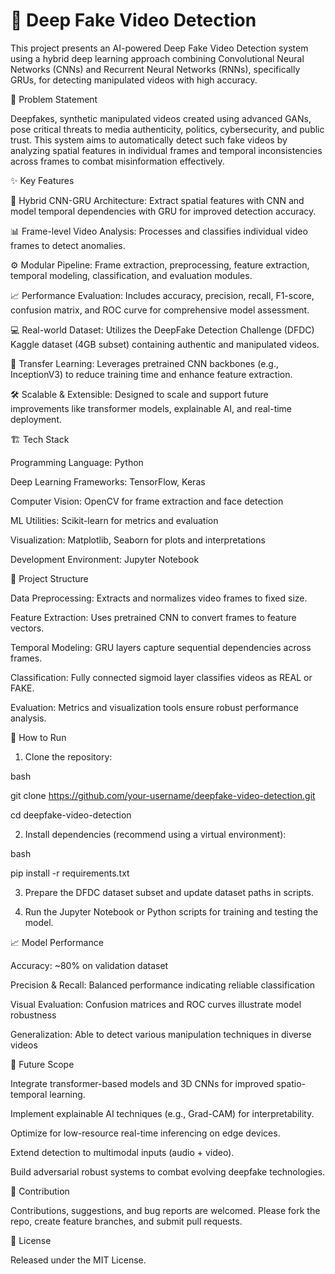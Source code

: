 # 🎥 Deep Fake Video Detection

This project presents an AI-powered Deep Fake Video Detection system using a hybrid deep learning approach combining Convolutional Neural Networks (CNNs) and Recurrent Neural Networks (RNNs), specifically GRUs, for detecting manipulated videos with high accuracy.


🚩 Problem Statement

Deepfakes, synthetic manipulated videos created using advanced GANs, pose critical threats to media authenticity, politics, cybersecurity, and public trust. This system aims to automatically detect such fake videos by analyzing spatial features in individual frames and temporal inconsistencies across frames to combat misinformation effectively.


✨ Key Features

🧠 Hybrid CNN-GRU Architecture: Extract spatial features with CNN and model temporal dependencies with GRU for improved detection accuracy.

📊 Frame-level Video Analysis: Processes and classifies individual video frames to detect anomalies.

⚙️ Modular Pipeline: Frame extraction, preprocessing, feature extraction, temporal modeling, classification, and evaluation modules.

📈 Performance Evaluation: Includes accuracy, precision, recall, F1-score, confusion matrix, and ROC curve for comprehensive model assessment.

💻 Real-world Dataset: Utilizes the DeepFake Detection Challenge (DFDC) Kaggle dataset (4GB subset) containing authentic and manipulated videos.

🎯 Transfer Learning: Leverages pretrained CNN backbones (e.g., InceptionV3) to reduce training time and enhance feature extraction.

🛠️ Scalable & Extensible: Designed to scale and support future improvements like transformer models, explainable AI, and real-time deployment.


🏗️ Tech Stack

Programming Language: Python

Deep Learning Frameworks: TensorFlow, Keras

Computer Vision: OpenCV for frame extraction and face detection

ML Utilities: Scikit-learn for metrics and evaluation

Visualization: Matplotlib, Seaborn for plots and interpretations

Development Environment: Jupyter Notebook


📂 Project Structure

Data Preprocessing: Extracts and normalizes video frames to fixed size.

Feature Extraction: Uses pretrained CNN to convert frames to feature vectors.

Temporal Modeling: GRU layers capture sequential dependencies across frames.

Classification: Fully connected sigmoid layer classifies videos as REAL or FAKE.

Evaluation: Metrics and visualization tools ensure robust performance analysis.


🚀 How to Run

1. Clone the repository:

bash

git clone https://github.com/your-username/deepfake-video-detection.git

cd deepfake-video-detection

2. Install dependencies (recommend using a virtual environment):

bash

pip install -r requirements.txt

3. Prepare the DFDC dataset subset and update dataset paths in scripts.

4. Run the Jupyter Notebook or Python scripts for training and testing the model.


📈 Model Performance

Accuracy: ~80% on validation dataset

Precision & Recall: Balanced performance indicating reliable classification

Visual Evaluation: Confusion matrices and ROC curves illustrate model robustness

Generalization: Able to detect various manipulation techniques in diverse videos


🔮 Future Scope

Integrate transformer-based models and 3D CNNs for improved spatio-temporal learning.

Implement explainable AI techniques (e.g., Grad-CAM) for interpretability.

Optimize for low-resource real-time inferencing on edge devices.

Extend detection to multimodal inputs (audio + video).

Build adversarial robust systems to combat evolving deepfake technologies.


🤝 Contribution

Contributions, suggestions, and bug reports are welcomed. Please fork the repo, create feature branches, and submit pull requests.


📜 License

Released under the MIT License.


